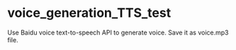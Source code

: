 # voice_generation_TTS_test

Use Baidu voice text-to-speech API to generate voice. Save it as voice.mp3 file. 
